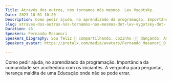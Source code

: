 ```yaml
---
Title: Através dos outros, nos tornamos nós mesmos. Lev Vygotsky.
Date: 2023-10-01 10:20
Description: Como pedir ajuda, no aprendizado da programação. Importância da comunidade ser acolhedora com os iniciantes. A vergonha para perguntar, herança maldita de uma Educação onde não se pode errar.
Slug: atraves-dos-outros-nos-tornamos-nos-mesmos-dot-lev-vygotsky-dot-
Duration: 45
Speakers: Fernando Masanori
Speakers_biography: Sou feliz 🥰 compartilhando⁣. Cozinho 👨‍🍳 dançando. Amo lavar 🧼 pratos⁣. Onde deixei meus óculos? 🤓Você pode encontrar meus contatos em https://linktr.ee/fmasanori
Speakers_avatar: https://pretalx.com/media/avatars/Fernando_Masanori_O_Globo_P5B2vck.jpg

---
```


Como pedir ajuda, no aprendizado da programação. Importância da comunidade ser acolhedora com os iniciantes. A vergonha para perguntar, herança maldita de uma Educação onde não se pode errar.